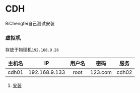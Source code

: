 # CDH

BiChengfei自己测试安装

### 虚拟机

存放于物理机`192.168.9.26`

主机名|IP|用户名|密码|服务
:-:|:-:|:-:|:-:|:-:
cdh01|192.168.9.133|root|123.com| cdh02|192.168.9.134|root|123.com| cdh03|192.168.9.135|root|123.com|

1. [安装](./install/index.md)